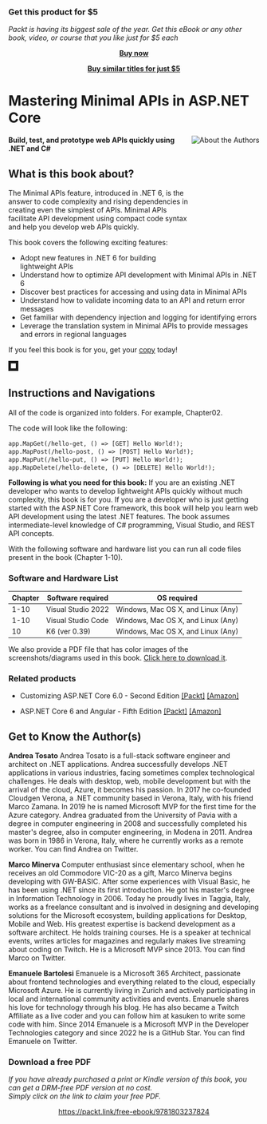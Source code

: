 
### Get this product for $5

<i>Packt is having its biggest sale of the year. Get this eBook or any other book, video, or course that you like just for $5 each</i>


<b><p align='center'>[Buy now](https://packt.link/9781803237824)</p></b>


<b><p align='center'>[Buy similar titles for just $5](https://subscription.packtpub.com/search)</p></b>


# Mastering Minimal APIs in ASP.NET Core	

<a href="https://www.packtpub.com/product/minimal-apis-in-asp-net-core-6/9781803237824?utm_source=github&utm_medium=repository&utm_campaign=9781803237824"><img src="https://static.packt-cdn.com/products/9781803237824/cover/smaller" alt="About the Authors" height="256px" align="right"></a>

**Build, test, and prototype web APIs quickly using .NET and C#**

## What is this book about?
The Minimal APIs feature, introduced in .NET 6, is the answer to code complexity and rising dependencies in creating even the simplest of APIs. Minimal APIs facilitate API development using compact code syntax and help you develop web APIs quickly. 

This book covers the following exciting features:
* Adopt new features in .NET 6 for building lightweight APIs
* Understand how to optimize API development with Minimal APIs in .NET 6
* Discover best practices for accessing and using data in Minimal APIs
* Understand how to validate incoming data to an API and return error messages
* Get familiar with dependency injection and logging for identifying errors
* Leverage the translation system in Minimal APIs to provide messages and errors in regional languages

If you feel this book is for you, get your [copy](https://www.amazon.com/dp/1803237821) today!

<a href="https://www.packtpub.com/?utm_source=github&utm_medium=banner&utm_campaign=GitHubBanner"><img src="https://raw.githubusercontent.com/PacktPublishing/GitHub/master/GitHub.png" 
alt="https://www.packtpub.com/" border="5" /></a>

## Instructions and Navigations
All of the code is organized into folders. For example, Chapter02.

The code will look like the following:
```
app.MapGet(/hello-get, () => [GET] Hello World!);
app.MapPost(/hello-post, () => [POST] Hello World!);
app.MapPut(/hello-put, () => [PUT] Hello World!);
app.MapDelete(/hello-delete, () => [DELETE] Hello World!);
```
**Following is what you need for this book:**
	If you are an existing .NET developer who wants to develop lightweight APIs quickly without much complexity, this book is for you. If you are a developer who is just getting started with the ASP.NET Core framework, this book will help you learn web API development using the latest .NET features. The book assumes intermediate-level knowledge of C# programming, Visual Studio, and REST API concepts.

With the following software and hardware list you can run all code files present in the book (Chapter 1-10).
### Software and Hardware List
| Chapter | Software required  | OS required |
| -------- | ------------------------------------ | ----------------------------------- |
| 1-10    | Visual Studio 2022 | Windows, Mac OS X, and Linux (Any) |
| 1-10    | Visual Studio Code | Windows, Mac OS X, and Linux (Any) |
|  10     | K6 (ver 0.39)      | Windows, Mac OS X, and Linux (Any) |

We also provide a PDF file that has color images of the screenshots/diagrams used in this book. [Click here to download it](https://packt.link/GmUNL).

### Related products
* Customizing ASP.NET Core 6.0 - Second Edition [[Packt]](https://www.packtpub.com/product/customizing-asp-net-core-6-0-second-edition/9781803233604?utm_source=github&utm_medium=repository&utm_campaign=9781803233604) [[Amazon]](https://www.amazon.com/dp/1803233605)

* ASP.NET Core 6 and Angular - Fifth Edition [[Packt]](https://www.packtpub.com/product/asp-net-core-6-and-angular-fifth-edition/9781803239705?utm_source=github&utm_medium=repository&utm_campaign=9781803239705) [[Amazon]](https://www.amazon.com/dp/1803239700)


## Get to Know the Author(s)
**Andrea Tosato**
Andrea Tosato is a full-stack software engineer and architect on .NET applications. Andrea successfully develops .NET applications in various industries, facing sometimes complex technological challenges. He deals with desktop, web, mobile development but with the arrival of the cloud, Azure, it becomes his passion. In 2017 he co-founded Cloudgen Verona, a .NET community based in Verona, Italy, with his friend Marco Zamana. In 2019 he is named Microsoft MVP for the first time for the Azure category. Andrea graduated from the University of Pavia with a degree in computer engineering in 2008 and successfully completed his master's degree, also in computer engineering, in Modena in 2011. Andrea was born in 1986 in Verona, Italy, where he currently works as a remote worker. You can find Andrea on Twitter.

**Marco Minerva**
Computer enthusiast since elementary school, when he receives an old Commodore VIC-20 as a gift, Marco Minerva begins developing with GW-BASIC. After some experiences with Visual Basic, he has been using .NET since its first introduction. He got his master's degree in Information Technology in 2006. Today he proudly lives in Taggia, Italy, works as a freelance consultant and is involved in designing and developing solutions for the Microsoft ecosystem, building applications for Desktop, Mobile and Web. His greatest expertise is backend development as a software architect. He holds training courses. He is a speaker at technical events, writes articles for magazines and regularly makes live streaming about coding on Twitch. He is a Microsoft MVP since 2013. You can find Marco on Twitter.

**Emanuele Bartolesi**
Emanuele is a Microsoft 365 Architect, passionate about frontend technologies and everything related to the cloud, especially Microsoft Azure. He is currently living in Zurich and actively participating in local and international community activities and events. Emanuele shares his love for technology through his blog. He has also became a Twitch Affiliate as a live coder and you can follow him at kasuken to write some code with him. Since 2014 Emanuele is a Microsoft MVP in the Developer Technologies category and since 2022 he is a GitHub Star. You can find Emanuele on Twitter.

### Download a free PDF

 <i>If you have already purchased a print or Kindle version of this book, you can get a DRM-free PDF version at no cost.<br>Simply click on the link to claim your free PDF.</i>
<p align="center"> <a href="https://packt.link/free-ebook/9781803237824">https://packt.link/free-ebook/9781803237824 </a> </p>